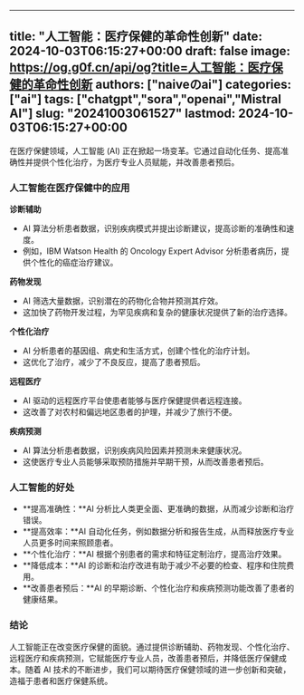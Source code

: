 
---
title: "人工智能：医疗保健的革命性创新"
date: 2024-10-03T06:15:27+00:00
draft: false
image: https://og.g0f.cn/api/og?title=人工智能：医疗保健的革命性创新
authors: ["naiveのai"]
categories: ["ai"]
tags: ["chatgpt","sora","openai","Mistral AI"]
slug: "20241003061527"
lastmod: 2024-10-03T06:15:27+00:00
---
在医疗保健领域，人工智能 (AI) 正在掀起一场变革。它通过自动化任务、提高准确性并提供个性化治疗，为医疗专业人员赋能，并改善患者预后。

### 人工智能在医疗保健中的应用

**诊断辅助**

* AI 算法分析患者数据，识别疾病模式并提出诊断建议，提高诊断的准确性和速度。
* 例如，IBM Watson Health 的 Oncology Expert Advisor 分析患者病历，提供个性化的癌症治疗建议。

**药物发现**

* AI 筛选大量数据，识别潜在的药物化合物并预测其疗效。
* 这加快了药物开发过程，为罕见疾病和复杂的健康状况提供了新的治疗选择。

**个性化治疗**

* AI 分析患者的基因组、病史和生活方式，创建个性化的治疗计划。
* 这优化了治疗，减少了不良反应，提高了患者预后。

**远程医疗**

* AI 驱动的远程医疗平台使患者能够与医疗保健提供者远程连接。
* 这改善了对农村和偏远地区患者的护理，并减少了旅行不便。

**疾病预测**

* AI 算法分析患者数据，识别疾病风险因素并预测未来健康状况。
* 这使医疗专业人员能够采取预防措施并早期干预，从而改善患者预后。

### 人工智能的好处

* **提高准确性：**AI 分析比人类更全面、更准确的数据，从而减少诊断和治疗错误。
* **提高效率：**AI 自动化任务，例如数据分析和报告生成，从而释放医疗专业人员更多时间来照顾患者。
* **个性化治疗：**AI 根据个别患者的需求和特征定制治疗，提高治疗效果。
* **降低成本：**AI 的诊断和治疗改进有助于减少不必要的检查、程序和住院费用。
* **改善患者预后：**AI 的早期诊断、个性化治疗和疾病预测功能改善了患者的健康结果。

### 结论

人工智能正在改变医疗保健的面貌。通过提供诊断辅助、药物发现、个性化治疗、远程医疗和疾病预测，它赋能医疗专业人员，改善患者预后，并降低医疗保健成本。随着 AI 技术的不断进步，我们可以期待医疗保健领域的进一步创新和突破，造福于患者和医疗保健系统。